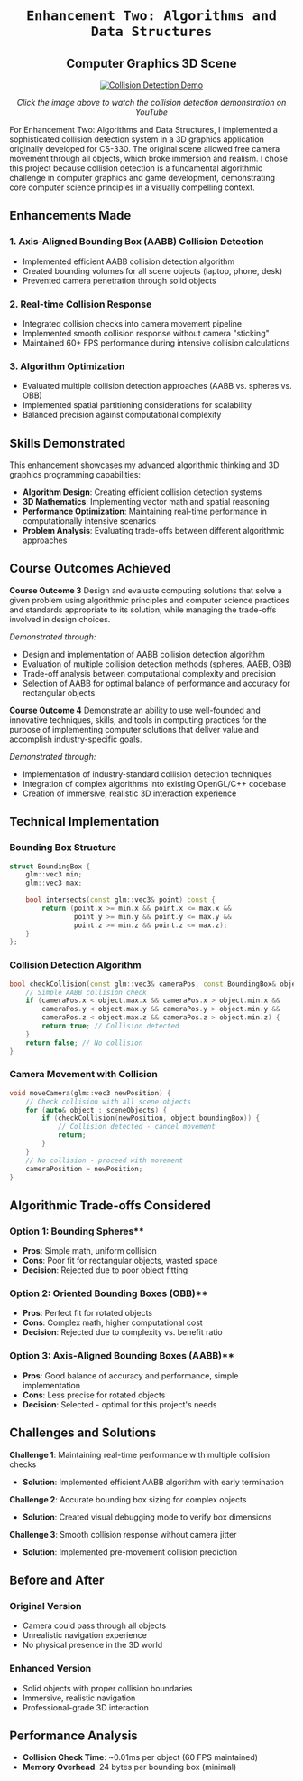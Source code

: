 <h1 align="center"><code>Enhancement Two: Algorithms and Data Structures</code></h1>

<h2 align="center"> Computer Graphics 3D Scene</code></h2>

<div align="center">
  
[![Collision Detection Demo](https://img.youtube.com/vi/1M1YWqGmvVM/0.jpg)](https://www.youtube.com/watch?v=1M1YWqGmvVM)

*Click the image above to watch the collision detection demonstration on YouTube*

</div>

For Enhancement Two: Algorithms and Data Structures, I implemented a sophisticated collision detection system in a 3D graphics application originally developed for CS-330. The original scene allowed free camera movement through all objects, which broke immersion and realism. I chose this project because collision detection is a fundamental algorithmic challenge in computer graphics and game development, demonstrating core computer science principles in a visually compelling context.

## Enhancements Made

### 1. Axis-Aligned Bounding Box (AABB) Collision Detection
- Implemented efficient AABB collision detection algorithm
- Created bounding volumes for all scene objects (laptop, phone, desk)
- Prevented camera penetration through solid objects

### 2. Real-time Collision Response
- Integrated collision checks into camera movement pipeline
- Implemented smooth collision response without camera "sticking"
- Maintained 60+ FPS performance during intensive collision calculations

### 3. Algorithm Optimization
- Evaluated multiple collision detection approaches (AABB vs. spheres vs. OBB)
- Implemented spatial partitioning considerations for scalability
- Balanced precision against computational complexity

## Skills Demonstrated

This enhancement showcases my advanced algorithmic thinking and 3D graphics programming capabilities:

- **Algorithm Design**: Creating efficient collision detection systems
- **3D Mathematics**: Implementing vector math and spatial reasoning
- **Performance Optimization**: Maintaining real-time performance in computationally intensive scenarios
- **Problem Analysis**: Evaluating trade-offs between different algorithmic approaches

## Course Outcomes Achieved

**Course Outcome 3** Design and evaluate computing solutions that solve a given problem using algorithmic principles and computer science practices and standards appropriate to its solution, while managing the trade-offs involved in design choices.

*Demonstrated through:*
- Design and implementation of AABB collision detection algorithm
- Evaluation of multiple collision detection methods (spheres, AABB, OBB)
- Trade-off analysis between computational complexity and precision
- Selection of AABB for optimal balance of performance and accuracy for rectangular objects

**Course Outcome 4** Demonstrate an ability to use well-founded and innovative techniques, skills, and tools in computing practices for the purpose of implementing computer solutions that deliver value and accomplish industry-specific goals.

*Demonstrated through:*
- Implementation of industry-standard collision detection techniques
- Integration of complex algorithms into existing OpenGL/C++ codebase
- Creation of immersive, realistic 3D interaction experience

## Technical Implementation

### Bounding Box Structure
```cpp
struct BoundingBox {
    glm::vec3 min;
    glm::vec3 max;
    
    bool intersects(const glm::vec3& point) const {
        return (point.x >= min.x && point.x <= max.x &&
                point.y >= min.y && point.y <= max.y &&
                point.z >= min.z && point.z <= max.z);
    }
};
```

### Collision Detection Algorithm
```cpp
bool checkCollision(const glm::vec3& cameraPos, const BoundingBox& object) {
    // Simple AABB collision check
    if (cameraPos.x < object.max.x && cameraPos.x > object.min.x &&
        cameraPos.y < object.max.y && cameraPos.y > object.min.y &&
        cameraPos.z < object.max.z && cameraPos.z > object.min.z) {
        return true; // Collision detected
    }
    return false; // No collision
}
```

### Camera Movement with Collision
```cpp
void moveCamera(glm::vec3 newPosition) {
    // Check collision with all scene objects
    for (auto& object : sceneObjects) {
        if (checkCollision(newPosition, object.boundingBox)) {
            // Collision detected - cancel movement
            return;
        }
    }
    // No collision - proceed with movement
    cameraPosition = newPosition;
}
```

## Algorithmic Trade-offs Considered

### Option 1: Bounding Spheres**
- **Pros**: Simple math, uniform collision
- **Cons**: Poor fit for rectangular objects, wasted space
- **Decision**: Rejected due to poor object fitting

### Option 2: Oriented Bounding Boxes (OBB)**
- **Pros**: Perfect fit for rotated objects
- **Cons**: Complex math, higher computational cost
- **Decision**: Rejected due to complexity vs. benefit ratio

### Option 3: Axis-Aligned Bounding Boxes (AABB)**
- **Pros**: Good balance of accuracy and performance, simple implementation
- **Cons**: Less precise for rotated objects
- **Decision**: Selected - optimal for this project's needs

## Challenges and Solutions
**Challenge 1**: Maintaining real-time performance with multiple collision checks
- **Solution**: Implemented efficient AABB algorithm with early termination

**Challenge 2**: Accurate bounding box sizing for complex objects
- **Solution**: Created visual debugging mode to verify box dimensions

**Challenge 3**: Smooth collision response without camera jitter
- **Solution**: Implemented pre-movement collision prediction

## Before and After

### Original Version
- Camera could pass through all objects
- Unrealistic navigation experience
- No physical presence in the 3D world

### Enhanced Version
- Solid objects with proper collision boundaries
- Immersive, realistic navigation
- Professional-grade 3D interaction

## Performance Analysis
- **Collision Check Time**: ~0.01ms per object (60 FPS maintained)
- **Memory Overhead**: 24 bytes per bounding box (minimal)
